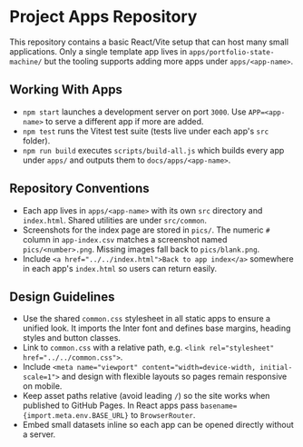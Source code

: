 # Project Apps Repository

This repository contains a basic React/Vite setup that can host many small applications. Only a single template app lives in `apps/portfolio-state-machine/` but the tooling supports adding more apps under `apps/<app-name>`.

## Working With Apps

- `npm start` launches a development server on port `3000`. Use `APP=<app-name>` to serve a different app if more are added.
- `npm test` runs the Vitest test suite (tests live under each app's `src` folder).
- `npm run build` executes `scripts/build-all.js` which builds every app under `apps/` and outputs them to `docs/apps/<app-name>`.

## Repository Conventions

- Each app lives in `apps/<app-name>` with its own `src` directory and `index.html`. Shared utilities are under `src/common`.
- Screenshots for the index page are stored in `pics/`. The numeric `#` column in `app-index.csv` matches a screenshot named `pics/<number>.png`. Missing images fall back to `pics/blank.png`.
- Include `<a href="../../index.html">Back to app index</a>` somewhere in each app's `index.html` so users can return easily.

## Design Guidelines
- Use the shared `common.css` stylesheet in all static apps to ensure a unified look. It imports the Inter font and defines base margins, heading styles and button classes.
- Link to `common.css` with a relative path, e.g. `<link rel="stylesheet" href="../../common.css">`.
- Include `<meta name="viewport" content="width=device-width, initial-scale=1">` and design with flexible layouts so pages remain responsive on mobile.
- Keep asset paths relative (avoid leading `/`) so the site works when published to GitHub Pages. In React apps pass `basename={import.meta.env.BASE_URL}` to `BrowserRouter`.
- Embed small datasets inline so each app can be opened directly without a server.

